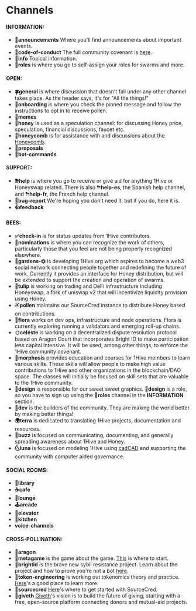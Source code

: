 # Channels

#### INFORMATION:

* **📣announcements** Where you'll find announcements about important events.
* **📕code-of-conduct** The full community covenant is [here](../../../community-covenant.md).
* **👀info** Topical information.
* **🧚roles** is where you go to self-assign your roles for swarms and more.

#### OPEN:

* **🍀general** is where discussion that doesn't fall under any other channel takes place. As the header says, it's for "All the things!"
* **🐛onboarding** is where you check the pinned message and follow the instructions to opt in to receive pollen.
* **🐸memes**
* **🍯honey** is used as a speculation channel: for discussing Honey price, speculation, financial discussions, faucet etc.
* **🌾honeycomb** is for assistance with and discussions about the [Honeycomb](https://hny.farm/farms).
* **🌿proposals**
* **🤖bot-commands**

#### SUPPORT:

* **⛈help** is where you go to receive or give aid for anything 1Hive or Honeyswap related. There is also  ⛈**help-es**, the Spanish help channel, and ⛈**help-fr**, the French help channel.
* **🐞bug-report** We're hoping you don't need it, but if you do, here it is. 
* **👍feedback** 

#### BEES:

* **✅check-in** is for status updates from 1Hive contributors.
* **🍄nominations** is where you can recognize the work of others, particularly those that you feel are not being properly recognized elsewhere. 
* 🌻**gardens-⏣** is developing 1Hive.org which aspires to become a web3 social network connecting people together and redefining the future of work. Currently it provides an interface for Honey distribution, but will be extended to support the creation and operation of swarms.
* 🌷**tulip** is working on trading and DeFi infrastructure including Honeyswap, a fork of uniswap v2 that will incentivize liquidity provision using Honey.
* 🏵**pollen** maintains our SourceCred instance to distribute Honey based on contributions.
* 🌺**flora** works on dev ops, infrastructure and node operations. Flora is currently exploring running a validators and emerging roll-up chains.
* 🌞**celeste** is working on a decentralized dispute resolution protocol based on Aragon Court that incorporates Bright ID to make participation less capital intensive. It will be used, among other things, to enforce the 1Hive community covenant.
* **🦋morphosis** provides education and courses for 1Hive members to learn various skills. These skills will allow people to make high value contributions to 1Hive and other organizations in the blockchain/DAO space. The classes will initially be focused on skill sets that are valuable to the 1Hive community.
* **🌈design** is responsible for our sweet sweet graphics. **🌈design** is a role, so you have to sign up using the **🧚roles** channel in the **INFORMATION** section.
* **🌾dev** is the builders of the community. They are making the world better by making better things!
* **🌍terra** is dedicated to translating 1Hive projects, documentation and resources.
* 🐝**buzz** is focused on communicating, documenting, and generally spreading awareness about 1Hive and Honey.
* **🌜luna** is focused on modeling 1Hive using [cadCAD](https://cadcad.org/) and supporting the community with computer aided governance.

#### SOCIAL ROOMS:

* **🍎library**
* **☕cafe**
* **🦩lounge**
* **🕹arcade**
* **🚦elevator**
* **🍱kitchen**
* **voice-channels**

#### CROSS-POLLINATION:

* **🦅aragon**
* **🐙metagame** is the game about the game. [This](Https://metagame.wtf) is where to start.
* **🔆brightid** is the brave new sybil resistance project. Learn about the project and how to prove you're not a bot [here](https://www.brightid.org/).
* **🌿token-engineering** is working out tokenomics theory and practice. [Here](https://tokenengineeringcommunity.github.io/website/docs/getting-started-welcome/)'s a good place to learn more.
* **🥕sourcecred** [Here](https://sourcecred.io/docs/)'s where to get started with SourceCred.
* **🦄giveth** [Giveth](https://giveth.io/join)'s vision is to build the future of giving, starting with a free, open-source platform connecting donors and mutual-aid projects.

